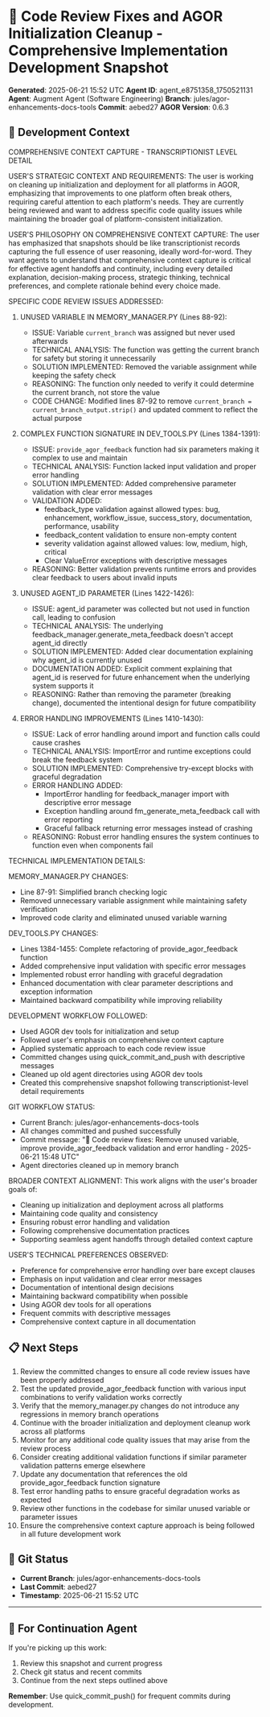 # 📸 Code Review Fixes and AGOR Initialization Cleanup - Comprehensive Implementation Development Snapshot
**Generated**: 2025-06-21 15:52 UTC
**Agent ID**: agent_e8751358_1750521131
**Agent**: Augment Agent (Software Engineering)
**Branch**: jules/agor-enhancements-docs-tools
**Commit**: aebed27
**AGOR Version**: 0.6.3

## 🎯 Development Context


COMPREHENSIVE CONTEXT CAPTURE - TRANSCRIPTIONIST LEVEL DETAIL

USER'S STRATEGIC CONTEXT AND REQUIREMENTS:
The user is working on cleaning up initialization and deployment for all platforms in AGOR, emphasizing that improvements to one platform often break others, requiring careful attention to each platform's needs. They are currently being reviewed and want to address specific code quality issues while maintaining the broader goal of platform-consistent initialization.

USER'S PHILOSOPHY ON COMPREHENSIVE CONTEXT CAPTURE:
The user has emphasized that snapshots should be like transcriptionist records capturing the full essence of user reasoning, ideally word-for-word. They want agents to understand that comprehensive context capture is critical for effective agent handoffs and continuity, including every detailed explanation, decision-making process, strategic thinking, technical preferences, and complete rationale behind every choice made.

SPECIFIC CODE REVIEW ISSUES ADDRESSED:

1. UNUSED VARIABLE IN MEMORY_MANAGER.PY (Lines 88-92):
   - ISSUE: Variable `current_branch` was assigned but never used afterwards
   - TECHNICAL ANALYSIS: The function was getting the current branch for safety but storing it unnecessarily
   - SOLUTION IMPLEMENTED: Removed the variable assignment while keeping the safety check
   - REASONING: The function only needed to verify it could determine the current branch, not store the value
   - CODE CHANGE: Modified lines 87-92 to remove `current_branch = current_branch_output.strip()` and updated comment to reflect the actual purpose

2. COMPLEX FUNCTION SIGNATURE IN DEV_TOOLS.PY (Lines 1384-1391):
   - ISSUE: `provide_agor_feedback` function had six parameters making it complex to use and maintain
   - TECHNICAL ANALYSIS: Function lacked input validation and proper error handling
   - SOLUTION IMPLEMENTED: Added comprehensive parameter validation with clear error messages
   - VALIDATION ADDED:
     * feedback_type validation against allowed types: bug, enhancement, workflow_issue, success_story, documentation, performance, usability
     * feedback_content validation to ensure non-empty content
     * severity validation against allowed values: low, medium, high, critical
     * Clear ValueError exceptions with descriptive messages
   - REASONING: Better validation prevents runtime errors and provides clear feedback to users about invalid inputs

3. UNUSED AGENT_ID PARAMETER (Lines 1422-1426):
   - ISSUE: agent_id parameter was collected but not used in function call, leading to confusion
   - TECHNICAL ANALYSIS: The underlying feedback_manager.generate_meta_feedback doesn't accept agent_id directly
   - SOLUTION IMPLEMENTED: Added clear documentation explaining why agent_id is currently unused
   - DOCUMENTATION ADDED: Explicit comment explaining that agent_id is reserved for future enhancement when the underlying system supports it
   - REASONING: Rather than removing the parameter (breaking change), documented the intentional design for future compatibility

4. ERROR HANDLING IMPROVEMENTS (Lines 1410-1430):
   - ISSUE: Lack of error handling around import and function calls could cause crashes
   - TECHNICAL ANALYSIS: ImportError and runtime exceptions could break the feedback system
   - SOLUTION IMPLEMENTED: Comprehensive try-except blocks with graceful degradation
   - ERROR HANDLING ADDED:
     * ImportError handling for feedback_manager import with descriptive error message
     * Exception handling around fm_generate_meta_feedback call with error reporting
     * Graceful fallback returning error messages instead of crashing
   - REASONING: Robust error handling ensures the system continues to function even when components fail

TECHNICAL IMPLEMENTATION DETAILS:

MEMORY_MANAGER.PY CHANGES:
- Line 87-91: Simplified branch checking logic
- Removed unnecessary variable assignment while maintaining safety verification
- Improved code clarity and eliminated unused variable warning

DEV_TOOLS.PY CHANGES:
- Lines 1384-1455: Complete refactoring of provide_agor_feedback function
- Added comprehensive input validation with specific error messages
- Implemented robust error handling with graceful degradation
- Enhanced documentation with clear parameter descriptions and exception information
- Maintained backward compatibility while improving reliability

DEVELOPMENT WORKFLOW FOLLOWED:
- Used AGOR dev tools for initialization and setup
- Followed user's emphasis on comprehensive context capture
- Applied systematic approach to each code review issue
- Committed changes using quick_commit_and_push with descriptive messages
- Cleaned up old agent directories using AGOR dev tools
- Created this comprehensive snapshot following transcriptionist-level detail requirements

GIT WORKFLOW STATUS:
- Current Branch: jules/agor-enhancements-docs-tools
- All changes committed and pushed successfully
- Commit message: "🔧 Code review fixes: Remove unused variable, improve provide_agor_feedback validation and error handling - 2025-06-21 15:48 UTC"
- Agent directories cleaned up in memory branch

BROADER CONTEXT ALIGNMENT:
This work aligns with the user's broader goals of:
- Cleaning up initialization and deployment across all platforms
- Maintaining code quality and consistency
- Ensuring robust error handling and validation
- Following comprehensive documentation practices
- Supporting seamless agent handoffs through detailed context capture

USER'S TECHNICAL PREFERENCES OBSERVED:
- Preference for comprehensive error handling over bare except clauses
- Emphasis on input validation and clear error messages
- Documentation of intentional design decisions
- Maintaining backward compatibility when possible
- Using AGOR dev tools for all operations
- Frequent commits with descriptive messages
- Comprehensive context capture in all documentation


## 📋 Next Steps
1. Review the committed changes to ensure all code review issues have been properly addressed
2. Test the updated provide_agor_feedback function with various input combinations to verify validation works correctly
3. Verify that the memory_manager.py changes do not introduce any regressions in memory branch operations
4. Continue with the broader initialization and deployment cleanup work across all platforms
5. Monitor for any additional code quality issues that may arise from the review process
6. Consider creating additional validation functions if similar parameter validation patterns emerge elsewhere
7. Update any documentation that references the old provide_agor_feedback function signature
8. Test error handling paths to ensure graceful degradation works as expected
9. Review other functions in the codebase for similar unused variable or parameter issues
10. Ensure the comprehensive context capture approach is being followed in all future development work

## 🔄 Git Status
- **Current Branch**: jules/agor-enhancements-docs-tools
- **Last Commit**: aebed27
- **Timestamp**: 2025-06-21 15:52 UTC

---

## 🎼 **For Continuation Agent**

If you're picking up this work:
1. Review this snapshot and current progress
2. Check git status and recent commits
3. Continue from the next steps outlined above

**Remember**: Use quick_commit_push() for frequent commits during development.
